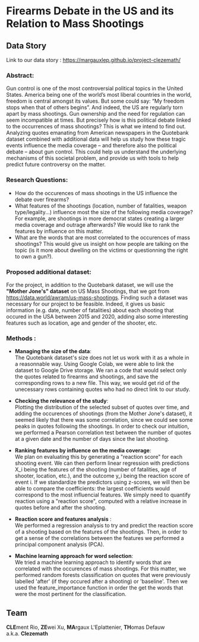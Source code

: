 # Firearms Debate in the US and its Relation to Mass Shootings


 ## Data Story 
 
 Link to our data story : https://margauxlep.github.io/project-clezemath/

### Abstract:
Gun control is one of the most controversial political topics in the United States. America being one of the world’s most liberal countries in the world, freedom is central amongst its values. But some could say: “My freedom stops when that of others begins”. And indeed, the US are regularly torn apart by mass shootings. Gun ownership and the need for regulation can seem incompatible at times. But precisely how is this political debate linked to the occurrences of mass shootings? This is what we intend to find out. Analyzing quotes emanating from American newspapers in the Quotebank dataset combined with additional data will help us study how these tragic events influence the media coverage – and therefore also the political debate – about gun control. This could help us understand the underlying mechanisms of this societal problem, and provide us with tools to help predict future controversy on the matter.

### Research Questions: 
- How do the occurences of mass shootings in the US influence the debate over firearms? 
- What features of the shootings (location, number of fatalities, weapon type/legality...) influence most the size of the following media coverage? For example, are shootings in more democrat states creating a larger media coverage and outrage afterwards? We would like to rank the features by influence on this matter.
- What are the words that are most correlated to the occurences of mass shootings? This would give us insight on how people are talking on the topic (is it more about dwelling on the victims or questionning the right to own a gun?).

### Proposed additional dataset:
For the project, in addition to the Quotebank dataset, we will use the **"Mother Jone's" dataset** on US Mass Shootings, that we got from 
https://data.world/awram/us-mass-shootings. Finding such a dataset was necessary for our project to be feasible. Indeed, it gives us basic information (e.g. date, number of fatalities) about each shooting that occured in the USA between 2015 and 2020, adding also some interesting features such as location, age and gender of the shooter, etc.

### Methods : 
- **Managing the size of the data**:<br> The Quotebank dataset's size does not let us work with it as a whole in a reasonnable way. Using Google Colab, we were able to link the dataset to Google Drive storage. We ran a code that would select only the quotes related to firearms and shootings, and save the corresponding rows to a new file. This way, we would get rid of the unecessary rows containing quotes who had no direct link to our study. 


- **Checking the relevance of the study**:<br> Plotting the distribution of the selected subset of quotes over time, and adding the occurences of shootings (from the Mother Jone's dataset), it seemed likely that there was some correlation, since we could see some peaks in quotes following the shootings. In order to check our intuition, we performed a Pearson correlation test between the number of quotes at a given date and the number of days since the last shooting.

- **Ranking features by influence on the media coverage**:<br> We plan on evaluating this by generating a "reaction score" for each shooting event. We can then perform linear regression with predictions X_i being the features of the shooting (number of fatalities, age of shooter, location, etc.), and the outcome y_i being the reaction score of event i. If we standardize the predictors using z-scores, we will then be able to compare the coefficients: the largest coefficients would correspond to the most influencial features. We simply need to quantify reaction using a "reaction score", computed with a relative increase in quotes before and after the shooting.

- **Reaction score and features analysis** : <br> We performed a regression analysis to try and predict the reaction score of a shooting based on the features of the shootings. Then, in order to get a sense of the correlations between the features we performed a principal component analysis (PCA).

- **Machine learning approach for word selection**: <br> We tried a machine learning approach to identify words that are correlated with the occurences of mass shootings. For this matter, we performed random forests classification on quotes that were previously labelled 'after' (if they occured after a shooting) or 'baseline'. Then we used the feature_importance function in order the get the words that were the most pertinent for the classification. 

## Team 

**CLE**ment Rio, 
**ZE**wei Xu, 
**MA**rgaux L'Eplattenier, 
**TH**omas Defauw <br>
a.k.a. **Clezemath**
